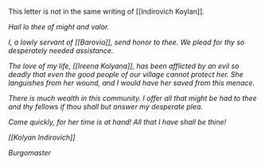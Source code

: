 This letter is not in the same writing of [[Indirovich Koylan]].






*Hail lo thee of might and valor.*

*I, a lowly servant of [[Barovia]], send honor to thee. We plead for thy so desperately needed assistance.*

*The love of my life, [[Ireena Kolyana]], has been afflicted by an evil so deadly that even the good people of our village cannot protect her. She languishes from her wound, and I would have her saved from this menace.*

*There is much wealth in this community. I offer all that might be had to thee and thy fellows if thou shall but answer my desperate plea.*

*Come quickly, for her time is at hand! All that I have shall be thine!*

*[[Kolyan Indirovich]]*

*Burgomaster*